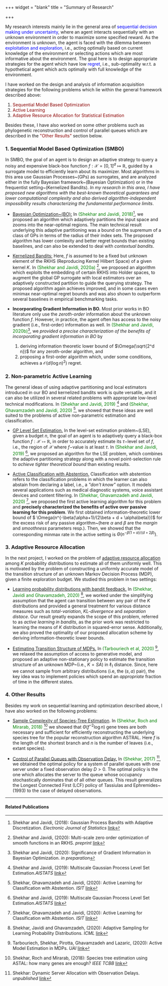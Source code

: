 +++
widget = "blank"
title = "Summary of Research"

+++


My research interests mainly lie  in the general area of <span style="color:blue">sequential decision making under uncertainty</span>, where an agent interacts sequentially with an unknown environment in order to maximize some specified reward. As the environment is unknown, the agent is faced with the dilemma between <span style="color:blue"> exploitation and exploration</span>, i.e., acting optimally based on current knowledge of the environment or selecting actions which are most informative about the environment. The goal here is to design appropriate strategies for the agent which have low <span style="color:blue">regret</span>, i.e., sub-optimality w.r.t. a hypothetical agent which acts optimally with full knowledge of the environment.

I have worked on the design and analysis of information acquisition strategies for the following problems which lie within the general framework described above:
1. <span style="color:DarkRed"> Sequential Model Based Optimization</span>
2. <span style="color:DarkRed">Active Learning  </span>
3. <span style="color:DarkRed"> Adaptive Resource Allocation for Statistical Estimation</span>

Besides these, I have also worked on some other problems such as phylogenetic reconstruction and control of parallel queues which are described in the <span style="color:DarkRed"> "Other Results"</span> section below. 


### 1. Sequential Model Based Optimization (SMBO)
In SMBO, the goal of an agent is to design an adaptive strategy to query a noisy and expensive black-box function $f:\mathcal{X}=[0,1]^d\mapsto \mathbb{R}$,   guided by a surrogate model to efficiently learn about its maximizer. 
Most algorithms in this area use Gaussian Processes~(GPs) as surrogates, and  are analyzed either in the fully Bayesian framework~(Bayesian Optimization) or in the frequentist setting~(Kernelized Bandits).
_In my research in this area, I have proposed new algorithms with the best-known theoretical guarantees and lower computational complexity and also derived   algorithm-independent impossibility results characterizing the fundamental performance limits_. 
* [Bayesian Optimization~(BO):](/project/bayesian-optimization) In <span style="color:green">(Shekhar and Javidi, 2018)</span>[^sj2018], we proposed an algorithm which adaptively partitions the input space and zooms into the near-optimal regions.     The main technical result underlying this adaptive partitioning was a  bound on the supremum of a  class of GPs in terms of the radius of their index sets.
The proposed algorithm has lower comlexity and better regret bounds than existing baselines, and can also be extended to deal with _contextual bandits_.
    
* [Kernelized Bandits:](/project/rkhs-function-optimization) Here, $f$ is assumed to be a fixed but unknown element of the RKHS (Reproducing Kernel Hilbert Space) of a given kernel $K$. In <span style="color:green">(Shekhar and Javidi, 2020a)</span> [^sj2020a], we proposed an algorithm which  exploits the embedding of certain RKHS into Holder spaces, to  augment the global GP surrogate with local estimators over an adaptively constructed partition to guide the querying strategy.
The proposed algorithm again achieves improved, and in some cases even minimax near-optimal regret bounds and was also shown to outperform several baselines in empirical benchmarking tasks. 
    
    
* __Incorporating Gradient Information in BO.__
Most prior works  in BO literature only use the _zeroth-order_ information about the unknown function $f$. However, in practice, the agent often has access to the noisy gradient (i.e., first-order) information as well. 
In <span style="color:green">(Shekhar and Javidi, 2020b)</span>[^sj2020b], we  _provided a precise characterization of the  benefits of incorporating gradient information in BO_  by
    1. deriving information theoretic lower bound of $\Omega(\sqrt{2^d n})$ for any zeroth-order algorithm, and
    2. proposing a first-order algorithm which, under some conditions, achieves a $\mathcal{O}(d (\log n)^2 )$ regret.



### 2. Non-parametric Active Learning

The general ideas of using adaptive partitioning and local estimators introduced in our BO and kernelized bandits work is quite versatile, and it can also be utilized  in several related problems with appropriate low-level technical modifications. In <span style="color:green"> (Shekhar and Javidi, 2019) </span>[^sj2019] and 
<span style="color:green"> (Shekhar, Ghavamzadeh and Javidi, 2020) </span>[^sgj2020],    we showed that these ideas are  well suited to the problems of active non-parametric estimation and classification. 

* [GP Level Set Estimation.](/project/bayesian-optimization)
In the level-set estimation problem~(LSE), given a budget $n$, the goal of an agent is to adaptively query a black-box function $f:\mathcal{X}\mapsto \mathbb{R}$, in order to accurately estimate its 
$\tau-$level set of $f$, i.e., the region of $\mathcal{X}$ where $f-$value is at least $\tau$. 
In <span style="color:green"> (Shekhar and Javidi, 2019) </span>[^sj2019], we proposed an algorithm for the LSE problem, which combines the adaptive partitioning strategy  along with a novel point-selection rule  to _achieve tighter theoretical bound_ than existing results.

* [Active Classification with Abstention.](/project/active-learning-for-classification-with-abstention)
    Classification with abstention refers to the classification problems in which the learner can also abstain from declaring a label, i.e., a *"don't know"* option. It  models  several applications such as  medical diagnostic systems,  voice assistant devices and content filtering. In <span style="color:green"> (Shekhar, Ghavamzadeh and Javidi, 2020) </span>[^sgj2020], we proposed  the first active learning algorithm for this problem and __precisely characterized the benefits of active over passive learning   for this problem__. We first obtained information-theoretic lower bound of $ \Omega(n^{-\beta(\alpha+1)/(2\beta + d + \alpha\beta)})$ for the excess risk of any passive algorithm~(here $\alpha$ and $\beta$ are the _margin_ and _smoothness_ parameters resp.). Then, we showed that the corresponding minmax rate in the active setting is $\Theta\left( n^{-\beta(1+\alpha)/(d+2\beta)}\right)$.


### 3. Adaptive Resource Allocation

In the next project, I worked on the problem of [adaptive resource allocation](https://arxiv.org/abs/1412.6613) among $K$ probability distributions to estimate all of them uniformly well. 
This is motivated by the problem of constructing a uniformly accurate model of the transition structure of an unknown Markov Decision Process (MDP), given a finite exploration budget. 
We studied this problem in two settings:

* [Learning probability distributions with bandit feedback.](/project/adaptive-sampling-for-estimating-probability-distributions/)
In <span style="color:green"> (Shekhar, Javidi and Ghavamzadeh, 2020) </span>[^sjg2020], we worked under the simplifying assumption that the agent can transition between any pair of the $K$ distributions and provided a general treatment for various distance measures such as _total-variation_, _KL-divergence_ and _separation distace_.
Our result greatly expands the scope of this problem, referred to as _active learning in bandits_, as the prior work was restricted to learning the means of $K$ distribution in squared-error sense. 
Additionally, we also proved the optimality of our proposed allocation scheme by deriving information-theoretic lower bounds. 

*    [Estimating Transition Structure of MDPs.](/project/adaptive-sampling-for-estimating-probability-distributions/) In  <span style="color:green"> (Tarbouriech et al, 2020) </span>[^ts+2020], we relaxed the assumption of access to generative model, and proposed an adaptive non-stationary policy to estimate the transition structure of an unknown MDP~(i.e., $K= SA$) in $\ell_1$ distance. Since, here we cannot sample from arbitrary distributions (i.e, the $(s,a)$ pair), the key idea was to implement policies which spend an _appropriate_ fraction of time in the different states. 


### 4. Other Results
Besides my work on sequential learning and optimization described above, I have also worked on the following problems: 

* [Sample Complexity of Species-Tree Estimation](/project/sample-complexity-of-species-tree-estimation/). In <span style="color:green"> (Shekhar, Roch and Mirarab, 2018) </span> [^srm2018] we showed that $\Theta (f^{-2} \log n)$ gene trees are both necessary and sufficient for efficiently reconstructing the underlying species tree for the popular reconstruction algorithm ASTRAL. Here $f$ is the length of the shortest branch and $n$ is the number of leaves (i.e., extant species). 

* [Control of Parallel Queues with Observation Delay.](/Queues.pdf) In <span style="color:green"> (Shekhar, 2017) </span> [^S], we obtained the optimal policy for a system of parallel queues with one server under a fixed observation delay $D>0$. The optimal policy is the one which allocates the server to the queue whose occupancy stochastically dominates that of all other queues. This result generalizes the Longest Connected First (LCF) policy of Tassiulas and Ephremides~(1993) to the case of delayed observations. 




---
#### Related Publications
[^sj2018]: Shekhar and Javidi, (2018): Gaussian Process Bandits with Adaptive Discretization. _Electronic Journal of Statistics_ [link](https://projecteuclid.org/euclid.ejs/1543892564)
[^sj2020a]: Shekhar and Javidi, (2020): Multi-scale zero order optimization of smooth functions in an RKHS. _preprint_ [link](https://arxiv.org/abs/2005.04832)
[^sj2020b]: Shekhar and Javidi, (2020): Significance of Gradient Information in Bayesian Optimization. _in preparation_
[^sj2019]: Shekhar and Javidi, (2019): Multiscale Gaussian Process Level Set Estimation._AISTATS_ [link](https://arxiv.org/abs/1902.09682) 
[^sgj2020]: Shekhar, Ghavamzadeh and Javidi, (2020): Active Learning for Classification with Abstention. _ISIT_ [link](https://ieeexplore.ieee.org/abstract/document/9174242)
[^sjg2020]: Shekhar, Javidi and Ghavamzadeh, (2020): Adaptive Sampling for Learning Probability Distributions. _ICML_ [link](https://arxiv.org/abs/1910.12406)
[^ts+2020]: Tarbouriech, Shekhar, Pirotta, Ghavamzadeh and Lazaric, (2020): Active Model Estimation in MDPs. _UAI_ [link](https://arxiv.org/abs/2003.03297)
[^srm2018]: Shekhar, Roch and Mirarab, (2018): Species tree estimation using ASTAL: how many genes are enough? _IEEE TCBB_ [link](https://arxiv.org/abs/1704.06831)
[^S]: Shekhar: Dynamic Server Allocation with Observation Delays. _unpublished_ [link](/Queues.pdf)




